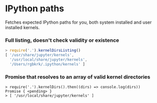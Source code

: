 # IPython paths

Fetches expected IPython paths for you, both system installed and user installed
kernels.

### Full listing, doesn't check validity or existence

```javascript
> require('.').kernelDirsListing()
[ '/usr/share/jupyter/kernels',
  '/usr/local/share/jupyter/kernels',
  '/Users/rgbkrk/.ipython/kernels' ]
```

### Promise that resolves to an array of valid kernel directories

```
> require('.').kernelDirs().then((dirs) => console.log(dirs))
Promise { <pending> }
> [ '/usr/local/share/jupyter/kernels' ]
```

